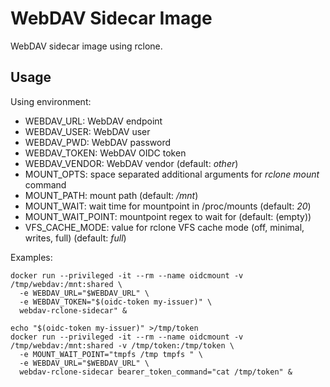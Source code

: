 # WebDAV Sidecar Image

WebDAV sidecar image using rclone.

## Usage

Using environment:

* WEBDAV\_URL: WebDAV endpoint
* WEBDAV\_USER: WebDAV user
* WEBDAV\_PWD: WebDAV password
* WEBDAV\_TOKEN: WebDAV OIDC token
* WEBDAV\_VENDOR: WebDAV vendor (default: *other*)
* MOUNT\_OPTS: space separated additional arguments for *rclone mount* command
* MOUNT\_PATH: mount path (default: */mnt*)
* MOUNT\_WAIT: wait time for mountpoint in /proc/mounts (default: *20*)
* MOUNT\_WAIT\_POINT: mountpoint regex to wait for (default: (empty))
* VFS\_CACHE\_MODE: value for rclone VFS cache mode (off, minimal, writes, full) (default: *full*)

Examples:

    docker run --privileged -it --rm --name oidcmount -v /tmp/webdav:/mnt:shared \
      -e WEBDAV_URL="$WEBDAV_URL" \
      -e WEBDAV_TOKEN="$(oidc-token my-issuer)" \
      webdav-rclone-sidecar" &

    echo "$(oidc-token my-issuer)" >/tmp/token
    docker run --privileged -it --rm --name oidcmount -v /tmp/webdav:/mnt:shared -v /tmp/token:/tmp/token \
      -e MOUNT_WAIT_POINT="tmpfs /tmp tmpfs " \
      -e WEBDAV_URL="$WEBDAV_URL" \
      webdav-rclone-sidecar bearer_token_command="cat /tmp/token" &
